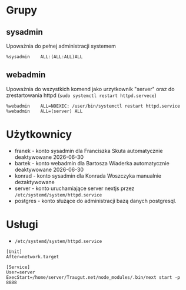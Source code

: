 # Grupy

## sysadmin 
Upoważnia do pełnej administracji systemem
```
%sysadmin    ALL:(ALL:ALL)ALL
```
## webadmin 
Upoważnia do wszystkich komend jako urzytkownik "server" oraz do zrestartowania httpd (`sudo systemctl restart httpd.servece`)
```
%webadmin    ALL=NOEXEC: /user/bin/systemctl restart httpd.service
%webadmin    ALL=(server) ALL
```

# Użytkownicy
- franek - konto sysadmin dla Franciszka Skuta automatycznie deaktywowane 2026-06-30
- bartek - konto webadmin dla Bartosza Wiaderka automatycznie deaktywowane 2026-06-30
- konrad - konto sysadmin dla Konrada Woszczyka manualnie dezaktywowane
- server - konto uruchamiające server nextjs przez `/etc/systemd/system/httpd.service`
- postgres - konto służące do administracji bazą danych postgresql.

# Usługi
- `/etc/systemd/system/httpd.service`
```
[Unit]
After=network.target

[Service]
User=server
ExecStart=/home/server/Traugut.net/node_modules/.bin/next start -p 8888
```

# 

